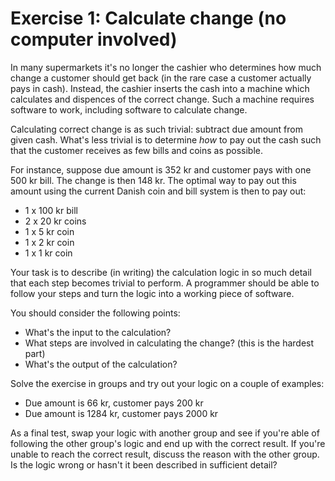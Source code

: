 ﻿# Exercise 1: Calculate change (no computer involved)

In many supermarkets it's no longer the cashier who determines how much change a customer should
get back (in the rare case a customer actually pays in cash). Instead, the cashier inserts the 
cash into a machine which calculates and dispences of the correct change. Such a machine requires 
software to work, including software to calculate change.

Calculating correct change is as such trivial: subtract due amount from given cash. What's
less trivial is to determine *how* to pay out the cash such that the customer receives as few 
bills and coins as possible.

For instance, suppose due amount is 352 kr and customer pays with one 500 kr bill. The change
is then 148 kr. The optimal way to pay out this amount using the current Danish coin and bill 
system is then to pay out: 

  * 1 x 100 kr bill 
  * 2 x 20 kr coins 
  * 1 x 5 kr coin 
  * 1 x 2 kr coin 
  * 1 x 1 kr coin

Your task is to describe (in writing) the calculation logic in so much detail that each step 
becomes trivial to perform. A programmer should be able to follow your steps and turn the 
logic into a working piece of software.

You should consider the following points: 

  * What's the input to the calculation?
  * What steps are involved in calculating the change? (this is the hardest part)
  * What's the output of the calculation?

Solve the exercise in groups and try out your logic on a couple of examples:

  * Due amount is 66 kr, customer pays 200 kr
  * Due amount is 1284 kr, customer pays 2000 kr

As a final test, swap your logic with another group and see if you're able of following
the other group's logic and end up with the correct result. If you're unable to reach the 
correct result, discuss the reason with the other group. Is the logic wrong or hasn't it 
been described in sufficient detail?